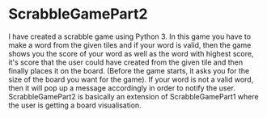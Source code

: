 # ScrabbleGamePart2
I have created a scrabble game using Python 3. In this game you have to make a word from the given tiles and if your word is valid, then the game shows you the score of your word as well as the word with highest score, it's score that the user could have created from the given tile and then finally places it on the board. (Before the game starts, it asks you for the size of the board you want for the game). If your word is not a valid word, then it will pop up a message accordingly in order to notify the user. ScrabbleGamePart2 is basically an extension of ScrabbleGamePart1 where the user is getting a board visualisation.
